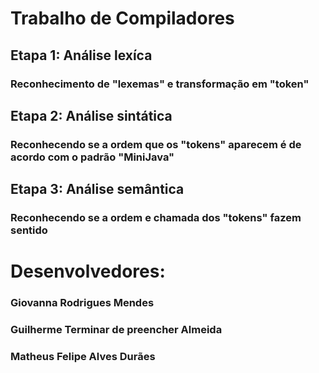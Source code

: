 # Trabalho de Compiladores

## Etapa 1: Análise lexíca

### Reconhecimento de "lexemas" e transformação em "token"

## Etapa 2: Análise sintática

### Reconhecendo se a ordem que os "tokens" aparecem é de acordo com o padrão "MiniJava" 

## Etapa 3: Análise semântica

### Reconhecendo se a ordem e chamada dos "tokens" fazem sentido

# Desenvolvedores:

### Giovanna Rodrigues Mendes
### Guilherme Terminar de preencher Almeida
### Matheus Felipe Alves Durães
